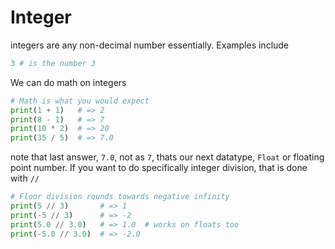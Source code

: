 # Integer
integers are any non-decimal number essentially. Examples include 

```py
3 # is the number 3
```

We can do math on integers
```py
# Math is what you would expect
print(1 + 1)   # => 2
print(8 - 1)   # => 7
print(10 * 2)  # => 20
print(35 / 5)  # => 7.0
```

note that last answer, `7.0`, not as `7`, thats our next datatype, `Float` or floating point number. 
If you want to do specifically integer division, that is done with `//`

```py
# Floor division rounds towards negative infinity
print(5 // 3)       # => 1
print(-5 // 3)      # => -2
print(5.0 // 3.0)   # => 1.0  # works on floats too
print(-5.0 // 3.0)  # => -2.0
```
